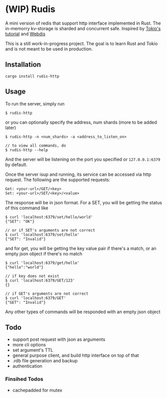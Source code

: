 # (WIP) Rudis
A mini version of redis that support http interface implemented in Rust. The in-memorry kv-storage is sharded and concurrent safe. Inspired by [Tokio's tutorial](https://tokio.rs/tokio/tutorial) and [Webdis](https://github.com/nicolasff/webdis)

This is a still work-in-progress project. The goal is to learn Rust and Tokio and is not meant to be used in production.

## Installation
```
cargo install rudis-http
```
## Usage
To run the server, simply run
```
$ rudis-http
```
or you can optionally specify the address, num shards (more to be added later)
```
$ rudis-http -n <num_shards> -a <address_to_listen_on>

// to view all commands, do
$ rudis-http --help
```
And the server will be listening on the port you specified or `127.0.0.1:6379` by default.

Once the server isup and running, its service can be accessed via http request. The following are the supported requests:
```
Get: <your-url>/GET/<key>
Set: <your-url>/SET/<key>/<value>
```
The response will be in json format. For a SET, you will be getting the status of this command like
```
$ curl 'localhost:6379/set/hello/world'
{"SET": "OK"}

// or if SET's arguments are not correct
$ curl 'localhost:6379/set/hello'
{"SET": "Invalid"}
```
and for get, you will be getting the key value pair if there's a match, or an empty json object if there's no match
```
$ curl 'localhost:6379/get/hello'     
{"hello":"world"}

// if key does not exist
$ curl 'localhost:6379/GET/123'
{}

// if GET's arguments are not correct
$ curl 'localhost:6379/GET'
{"GET": "Invalid"}
```
Any other types of commands will be responded with an empty json object

## Todo
- support post request with json as arguments
- more cli options
- set argument's TTL
- general purpose client, and build http interface on top of that
- .rdb file generation and backup
- authentication
### Finsihed Todos
- cachepadded for mutex
